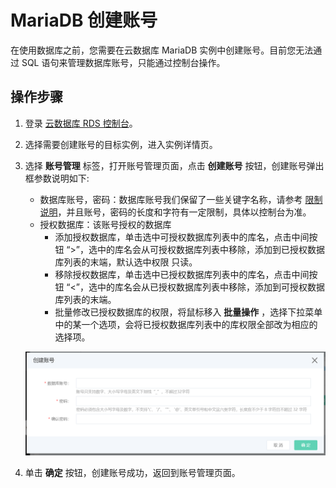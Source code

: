 # MariaDB 创建账号
在使用数据库之前，您需要在云数据库 MariaDB 实例中创建账号。目前您无法通过 SQL 语句来管理数据库账号，只能通过控制台操作。

## 操作步骤 
1. 登录 [云数据库 RDS 控制台](https://rds-console.jdcloud.com/database)。
2. 选择需要创建账号的目标实例，进入实例详情页。
3. 选择 **账号管理**  标签，打开账号管理页面，点击 **创建账号** 按钮，创建账号弹出框参数说明如下:
    * 数据库账号，密码：数据库账号我们保留了一些关键字名称，请参考 [限制说明](../../../Introduction/Restrictions/MariaDB-Restrictions.md)，并且账号，密码的长度和字符有一定限制，具体以控制台为准。
    * 授权数据库：该账号授权的数据库
        * 添加授权数据库，单击选中可授权数据库列表中的库名，点击中间按钮 “>”，选中的库名会从可授权数据库列表中移除，添加到已授权数据库列表的末端，默认选中权限 只读。
        * 移除授权数据库，单击选中已授权数据库列表中的库名，点击中间按钮 “<”，选中的库名会从已授权数据库列表中移除，添加到可授权数据库列表的末端。
        * 批量修改已授权数据库的权限，将鼠标移入 **批量操作** ，选择下拉菜单中的某一个选项，会将已授权数据库列表中的库权限全部改为相应的选择项。

    ![创建账号](../../../../../../image/RDS/MySQL-Create-Account.png)

4. 单击 **确定** 按钮，创建账号成功，返回到账号管理页面。
